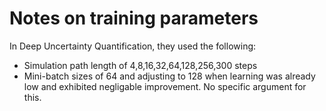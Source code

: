 # Notes on training parameters

In Deep Uncertainty Quantification, they used the following:

* Simulation path length of 4,8,16,32,64,128,256,300 steps
* Mini-batch sizes of 64 and adjusting to 128 when learning was already low and exhibited negligable improvement. No specific argument for this.

